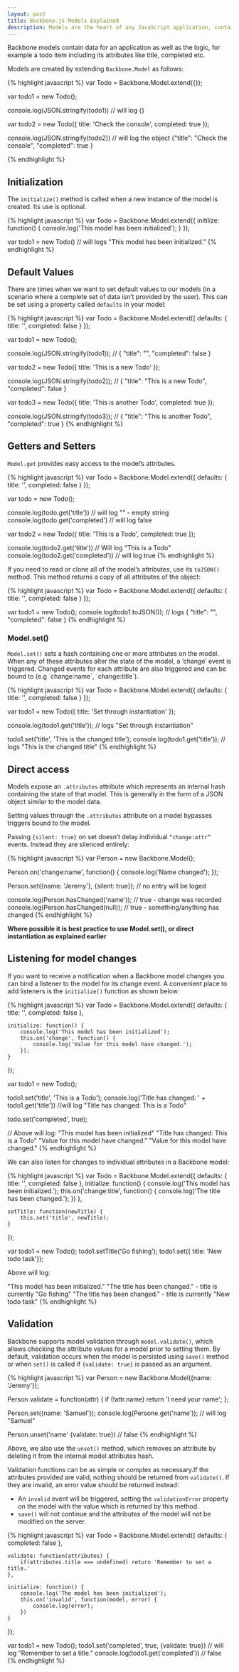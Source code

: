 ```yaml
---
layout: post
title: Backbone.js Models Explained
description: Models are the heart of any JavaScript application, containing the interactive data as well as a large part of the logic surrounding it - conversions, validations, computed properties, and access control.
---
```


Backbone models contain data for an application as well as the logic, for example a todo item including its attributes like title, completed etc.

Models are created by extending `Backbone.Model` as follows:

{% highlight javascript %}
var Todo = Backbone.Model.extend({});

var todo1 = new Todo();

console.log(JSON.stringify(todo1)) // will log {}

var todo2 = new Todo({
    title: 'Check the console',
    completed: true
});

console.log(JSON.stringify(todo2)) // will log the object {"title": "Check the console", "completed": true }

{% endhighlight %}

## Initialization

The `initialize()` method is called when a new instance of the model is created. Its use is optional.

{% highlight javascript %}
var Todo = Backbone.Model.extend({
    initilize: function() {
        console.log('This model has been initialized');
    }
});

var todo1 = new Todo() // will logs "This model has been initialized."
{% endhighlight %}

## Default Values

There are times when we want to set default values to our models (in a scenario where a complete set of data isn’t provided by the user). This can be set using a property called `defaults` in your model:

{% highlight javascript %}
var Todo = Backbone.Model.extend({
    defaults: {
        title: '',
        completed: false
    }
});

var todo1 = new Todo();

console.log(JSON.stringify(todo1)); // { "title": "", "completed": false }

var todo2 = new Todo({
    title: 'This is a new Todo'
});

console.log(JSON.stringify(todo2)); // { "title": "This is a new Todo", "completed": false }

var todo3 = new Todo({
    title: 'This is another Todo',
    completed: true
});

console.log(JSON.stringify(todo3)); // { "title": "This is another Todo", "completed": true }
{% endhighlight %}

## Getters and Setters

`Model.get` provides easy access to the model’s attributes.

{% highlight javascript %}
var Todo = Backbone.Model.extend({
    defaults: {
        title: '',
        completed: false
    }
});

var todo = new Todo();

console.log(todo.get('title')) // will log "" - empty string
console.log(todo.get('completed') // will log false

var todo2 = new Todo({
    title: 'This is a Todo', 
    completed: true
});

console.log(todo2.get('title')) // Will log "This is a Todo"
console.log(todo2.get('completed')) // will log true
{% endhighlight %}

If you need to read or clone all of the model’s attributes, use its `toJSON()` method. This method returns a copy of all attributes of the object:

{% highlight javascript %}
var Todo = Backbone.Model.extend({
    defaults: {
        title: '',
        completed: false
    }
});

var todo1 = new Todo();
console.log(todo1.toJSON()); // logs { "title": "", "completed": false }
{% endhighlight %}

### Model.set()

`Model.set()` sets a hash containing one or more attributes on the model. When any of these attributes alter the state of the model, a ‘change’ event is triggered. Changed events for each attribute are also triggered and can be bound to (e.g \`change:name\`, \`change:title\`).

{% highlight javascript %}
var Todo = Backbone.Model.extend({
    defaults: {
        title: '',
        completed: false
    }
});

var todo1 = new Todo({
    title: 'Set through instantiation'
});

console.log(todo1.get('title')); // logs "Set through instantiation"

todo1.set('title', 'This is the changed title');
console.log(todo1.get('title')); // logs "This is the changed title"
{% endhighlight %}

## Direct access

Models expose an `.attributes` attribute which represents an internal hash containing the state of that model. This is generally in the form of a JSON object similar to the model data.

Setting values through the `.attributes` attribute on a model bypasses triggers bound to the model.

Passing `{silent: true}` on set doesn’t delay individual `“change:attr”` events. Instead they are silenced entirely:

{% highlight javascript %}
var Person = new Backbone.Model();

Person.on('change:name', function() {
    console.log('Name changed');
});

Person.set({name: 'Jeremy'}, {silent: true}); // no entry will be loged

console.log(Person.hasChanged('name')); // true - change was recorded
console.log(Person.hasChanged(null)); // true - something/anything has changed
{% endhighlight %}

**Where possible it is best practice to use Model.set(), or direct instantiation as explained earlier**

## Listening for model changes

If you want to receive a notification when a Backbone model changes you can bind a listener to the model for its change event. A convenient place to add listeners is the `initialize()` function as shown below:

{% highlight javascript %}
var Todo = Backbone.Model.extend({
    defaults: {
        title: '',
        completed: false
    },
   
    initialize: function() {
        console.log('This model has been initialized');
        this.on('change', function() {
            console.log('Value for this model have changed.');
        });
    }
});

var todo1 = new Todo();

todo1.set('title', 'This is a Todo');
console.log('Title has changed: ' + todo1.get('title')) //will log "Title has changed: This is a Todo"

todo.set('completed', true);

// Above will log:
"This model has been initialized"
"Title has changed: This is a Todo"
"Value for this model have changed."
"Value for this model have changed."
{% endhighlight %}

We can also listen for changes to individual attributes in a Backbone model:

{% highlight javascript %}
var Todo = Backbone.Model.extend({
    defaults: {
        title: '',
        completed: false
    },
    initialize: function() {
        console.log('This model has been initialized.');
        this.on('change:title', function() {
            console.log('The title has been changed.');
        })
    },

    setTitle: function(newTitle) {
        this.set('title', newTitle);
    }
});

var todo1 = new Todo();
todo1.setTitle('Go fishing');
todo1.set({ title: 'New todo task'});

Above will log:

"This model has been initialized."
"The title has been changed." - title is currently "Go fishing"
"The title has been changed." - title is currently "New todo task"
{% endhighlight %}

## Validation

Backbone supports model validation through `model.validate()`, which allows checking the attribute values for a model prior to setting them. By default, validation occurs when the model is persisted using `save()` method or when `set()` is called if `{validate: true}` is passed as an argument.

{% highlight javascript %}
var Person = new Backbone.Model({name: 'Jeremy'});

Person.validate = function(attr) {
    if (!attr.name) return 'I need your name';
};

Person.set({name: 'Samuel'});
console.log(Persone.get('name')); // will log "Samuel"

Person.unset('name' {validate: true}) // false
{% endhighlight %}

Above, we also use the `unset()` method, which removes an attribute by deleting it from the internal model attributes hash.

Validation functions can be as simple or complex as necessary.If the attributes provided are valid, nothing should be returned from `validate()`. If they are invalid, an error value should be returned instead:

- An `invalid` event will be triggered, setting the `validationError` property on the model with the value which is returned by this method.
- `save()` will not continue and the attributes of the model will not be modified on the server.

{% highlight javascript %}
var Todo = Backbone.Model.extend({
    defaults: {
        completed: false
    },

    validate: function(attributes) {
        if(attributes.title === undefined) return 'Remember to set a title.'
    },

    initialize: function() {
        console.log('The model has been initialized');
        this.on('invalid', function(model, error) {
            console.log(error);
        })
    }
});

var todo1 = new Todo();
todo1.set('completed', true, {validate: true}) // will log "Remember to set a title."
console.log(todo1.get('completed')) // false
{% endhighlight %}
